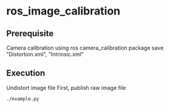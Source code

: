 # ros_image_calibration

## Prerequisite
Camera calibration using ros camera_calibration package
save "Distortion.xml", "Intrinsic.xml"

## Execution

Undistort image file
First, publish raw image file
```
./example.py
```

